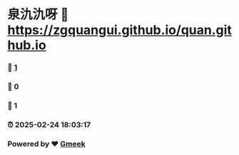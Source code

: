 # 泉氿氿呀 :link: https://zgquangui.github.io/quan.github.io 
### :page_facing_up: [1](https://zgquangui.github.io/quan.github.io/tag.html) 
### :speech_balloon: 0 
### :hibiscus: 1 
### :alarm_clock: 2025-02-24 18:03:17 
### Powered by :heart: [Gmeek](https://github.com/Meekdai/Gmeek)
